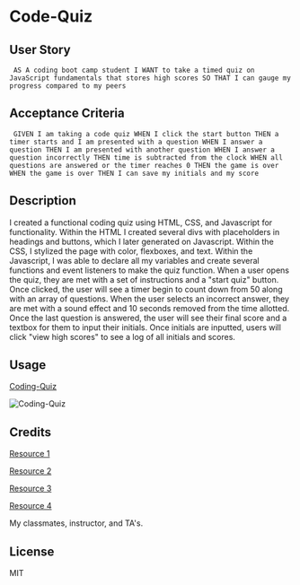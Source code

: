 # Code-Quiz

## User Story
``
AS A coding boot camp student
I WANT to take a timed quiz on JavaScript fundamentals that stores high scores
SO THAT I can gauge my progress compared to my peers``

## Acceptance Criteria
``
GIVEN I am taking a code quiz
WHEN I click the start button
THEN a timer starts and I am presented with a question
WHEN I answer a question
THEN I am presented with another question
WHEN I answer a question incorrectly
THEN time is subtracted from the clock
WHEN all questions are answered or the timer reaches 0
THEN the game is over
WHEN the game is over
THEN I can save my initials and my score``

## Description
 
I created a functional coding quiz using HTML, CSS, and Javascript for functionality. Within the HTML I created several divs with placeholders in headings and buttons, which I later generated on Javascript. Within the CSS, I stylized the page with color, flexboxes, and text. Within the Javascript, I was able to declare all my variables and create several functions and event listeners to make the quiz function. When a user opens the quiz, they are met with a set of instructions and a "start quiz" button. Once clicked, the user will see a timer begin to count down from 50 along with an array of questions. When the user selects an incorrect answer, they are met with a sound effect and 10 seconds removed from the time allotted. Once the last question is answered, the user will see their final score and a textbox for them to input their initials. Once initials are inputted, users will click "view high scores" to see a log of all initials and scores.

## Usage
[Coding-Quiz](https://ashleyg5.github.io/Coding-Quiz/)
 
![Coding-Quiz](https://user-images.githubusercontent.com/118938942/229938640-093b1377-ca70-4a59-8819-3c1ca34c48cf.png)



## Credits

[Resource 1](https://stackoverflow.com/questions/63591128/how-to-separate-local-storage-values-and-display-them-in-vertical-order-in-html)

[Resource 2](https://www.w3schools.com/js/js_if_else.asp)

[Resource 3](https://stackoverflow.com/questions/39927476/how-to-insert-text-from-local-storage-into-a-paragraph-in-html)

[Resource 4](https://smallbusiness.chron.com/javascript-coding-countdown-10-0-38860.html)

My classmates, instructor, and TA's.

## License

MIT
